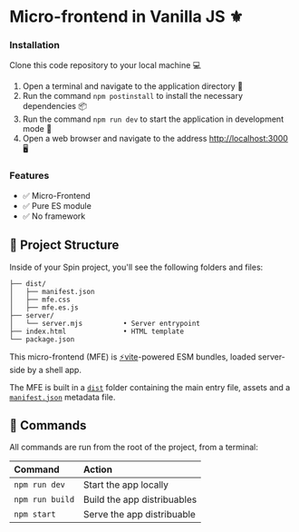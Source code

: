 # Micro-frontend in Vanilla JS ⚜️

### Installation

Clone this code repository to your local machine 💻

1. Open a terminal and navigate to the application directory 📁
2. Run the command ```npm postinstall``` to install the necessary dependencies 📦
3. Run the command ```npm run dev``` to start the application in development mode 🚀
4. Open a web browser and navigate to the address <http://localhost:3000> 🖥️

### Features

- ✅ Micro-Frontend
- ✅ Pure ES module
- ✅ No framework

## 🚀 Project Structure

Inside of your Spin project, you'll see the following folders and files:

```raw
├── dist/
│   ├── manifest.json
│   ├── mfe.css
│   ├── mfe.es.js
├── server/
│   └── server.mjs          • Server entrypoint
├── index.html              • HTML template
└── package.json
```

This micro-frontend (MFE) is [⚡vite](https://vitejs.dev/)-powered ESM bundles, loaded server-side by a shell app.

The MFE is built in a [`dist`](./dist) folder containing the main entry file, assets and a [`manifest.json`](./dist/manifest.json) metadata file.

## 🧞 Commands

All commands are run from the root of the project, from a terminal:

| Command         | Action                      |
| :-------------- | :-------------------------- |
| `npm run dev`   | Start the app locally       |
| `npm run build` | Build the app distribuables |
| `npm start`     | Serve the app distribuable  |
